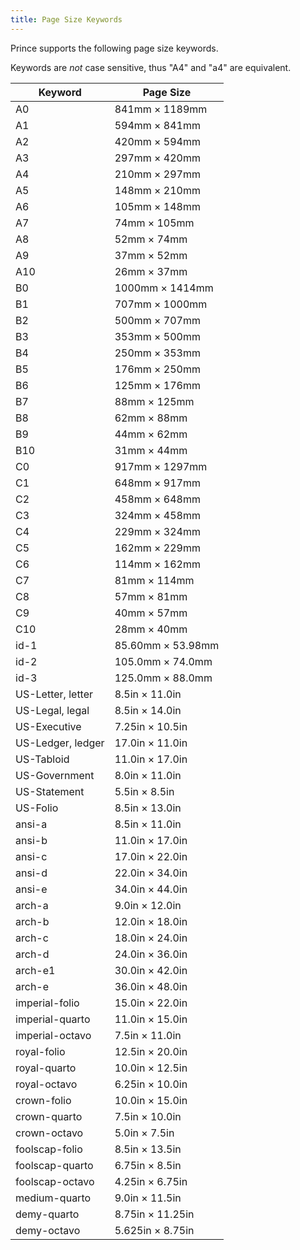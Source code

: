 ```yaml
---
title: Page Size Keywords
---
```


Prince supports the following page size keywords.

Keywords are *not* case sensitive, thus "A4" and "a4" are equivalent.

| Keyword         | Page Size         |
|-----------------|-------------------|
| A0              | 841mm × 1189mm    |
| A1              | 594mm × 841mm     |
| A2              | 420mm × 594mm     |
| A3              | 297mm × 420mm     |
| A4              | 210mm × 297mm     |
| A5              | 148mm × 210mm     |
| A6              | 105mm × 148mm     |
| A7              | 74mm × 105mm      |
| A8              | 52mm × 74mm       |
| A9              | 37mm × 52mm       |
| A10             | 26mm × 37mm       |
| B0              | 1000mm × 1414mm   |
| B1              | 707mm × 1000mm    |
| B2              | 500mm × 707mm     |
| B3              | 353mm × 500mm     |
| B4              | 250mm × 353mm     |
| B5              | 176mm × 250mm     |
| B6              | 125mm × 176mm     |
| B7              | 88mm × 125mm      |
| B8              | 62mm × 88mm       |
| B9              | 44mm × 62mm       |
| B10             | 31mm × 44mm       |
| C0              | 917mm × 1297mm    |
| C1              | 648mm × 917mm     |
| C2              | 458mm × 648mm     |
| C3              | 324mm × 458mm     |
| C4              | 229mm × 324mm     |
| C5              | 162mm × 229mm     |
| C6              | 114mm × 162mm     |
| C7              | 81mm × 114mm      |
| C8              | 57mm × 81mm       |
| C9              | 40mm × 57mm       |
| C10             | 28mm × 40mm       |
| id-1            | 85.60mm × 53.98mm |
| id-2            | 105.0mm × 74.0mm  |
| id-3            | 125.0mm × 88.0mm  |
| US-Letter, letter|8.5in × 11.0in    |
| US-Legal, legal | 8.5in × 14.0in    |
| US-Executive    | 7.25in × 10.5in   |
| US-Ledger, ledger|17.0in × 11.0in   |
| US-Tabloid      | 11.0in × 17.0in   |
| US-Government   | 8.0in × 11.0in    |
| US-Statement    | 5.5in × 8.5in     |
| US-Folio        | 8.5in × 13.0in    |
| ansi-a          | 8.5in × 11.0in    |
| ansi-b          | 11.0in × 17.0in   |
| ansi-c          | 17.0in × 22.0in   |
| ansi-d          | 22.0in × 34.0in   |
| ansi-e          | 34.0in × 44.0in   |
| arch-a          | 9.0in × 12.0in    |
| arch-b          | 12.0in × 18.0in   |
| arch-c          | 18.0in × 24.0in   |
| arch-d          | 24.0in × 36.0in   |
| arch-e1         | 30.0in × 42.0in   |
| arch-e          | 36.0in × 48.0in   |
| imperial-folio  | 15.0in × 22.0in   |
| imperial-quarto | 11.0in × 15.0in   |
| imperial-octavo | 7.5in × 11.0in    |
| royal-folio     | 12.5in × 20.0in   |
| royal-quarto    | 10.0in × 12.5in   |
| royal-octavo    | 6.25in × 10.0in   |
| crown-folio     | 10.0in × 15.0in   |
| crown-quarto    | 7.5in × 10.0in    |
| crown-octavo    | 5.0in × 7.5in     |
| foolscap-folio  | 8.5in × 13.5in    |
| foolscap-quarto | 6.75in × 8.5in    |
| foolscap-octavo | 4.25in × 6.75in   |
| medium-quarto   | 9.0in × 11.5in    |
| demy-quarto     | 8.75in × 11.25in  |
| demy-octavo     | 5.625in × 8.75in  |

